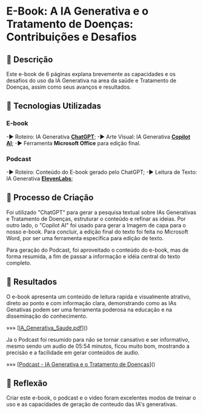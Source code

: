 # E-Book: A IA Generativa e o Tratamento de Doenças: Contribuições e Desafios


## 📒 Descrição
Este e-book de 6 páginas explana brevemente as capacidades e os desafios do uso da IA Generativa na area da saúde e Tratamento de Doenças, assim como seus avanços e resultados.

## 🤖 Tecnologias Utilizadas

### E-book
-► Roteiro: IA Generativa **[ChatGPT](https://chat.openai.com)**;
-► Arte Visual: IA Generativa **[Copilot AI](https://copilot.microsoft.com/)**;
-► Ferramenta **Microsoft Office** para edição final.


### Podcast

-► Roteiro: Conteúdo do E-book gerado pelo ChatGPT;
-► Leitura de Texto: IA Generativa **[ElevenLabs]([https://copilot.microsoft.com/](https://elevenlabs.io/))**;

## 🧐 Processo de Criação
Foi utilizado "ChatGPT" para gerar a pesquisa textual sobre IAs Generativas e Tratamento de Doenças, estruturar o conteúdo e refinar as ideias. Por outro lado, o "Copilot AI" foi usado para gerar a Imagem de capa para o nosso e-book. Para concluir, a edição final do texto foi feita no Microsoft Word, por ser uma ferramenta especifica para edição de texto.

Para geração do Podcast, foi aproveitado o conteúdo do e-book, mas de forma resumida, a fim de passar a informação e idéia central do texto completo.

## 🚀 Resultados
O e-book apresenta um conteúdo de leitura rapida e visualmente atrativo, direto ao ponto e com informação clara, demonstrando como as IAs Genativas podem ser uma ferramenta poderosa na educação e na disseminação do conhecimento.

»»» [[IA_Generativa_Saude.pdf](https://github.com/carlapereiranvg/lab-natty-or-not/blob/main/IA_Generativa_Saude.pdf)]()

Ja o Podcast foi resumido para não se tornar cansativo e ser informativo, mesmo sendo um audio de 05:54 minutos, ficou muito bom, mostrando a precisão e a facilidade em gerar conteúdos de audio.

»»» [[Podcast - IA Generativa e o Tratamento de Doenças](https://github.com/carlapereiranvg/lab-natty-or-not/blob/main/Podcast%20-%20IA%20generati%20a%20e%20Tratamento%20de%20Doen%C3%A7as.mp3)]()

## 💭 Reflexão
Criar este e-book, o  podcast e o video foram excelentes modos de treinar o uso e as capacidades de geração de conteudo das IA's generativas.

